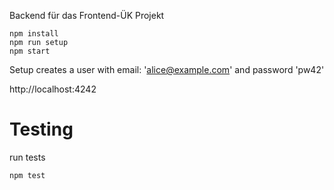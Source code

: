 Backend für das Frontend-ÜK Projekt

```
npm install
npm run setup
npm start
```

Setup creates a user with email: 'alice@example.com' and password 'pw42'

http://localhost:4242

# Testing

run tests

```
npm test
```
